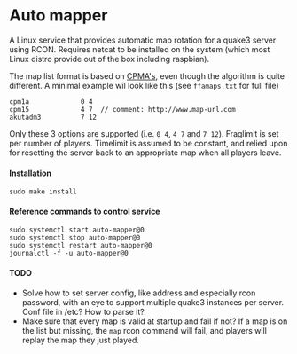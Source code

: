# Auto mapper

A Linux service that provides automatic map rotation for a quake3 server using
RCON. Requires netcat to be installed on the system (which most Linux distro
provide out of the box including raspbian).

The map list format is based on
[CPMA's](https://playmorepromode.com/guides/cpma-map-lists), even though the
algorithm is quite different. A minimal example wil look like this (see
`ffamaps.txt` for full file)
```
cpm1a             0 4
cpm15             4 7  // comment: http://www.map-url.com
akutadm3          7 12
```
Only these 3 options are supported (i.e. `0 4`, `4 7` and `7 12`). Fraglimit is
set per number of players. Timelimit is assumed to be constant, and relied upon
for resetting the server back to an appropriate map when all players leave.


#### Installation

```
sudo make install
```

#### Reference commands to control service

```
sudo systemctl start auto-mapper@0
sudo systemctl stop auto-mapper@0
sudo systemctl restart auto-mapper@0
journalctl -f -u auto-mapper@0
```

#### TODO
- Solve how to set server config, like address and especially rcon password, with an eye to support multiple quake3 instances per server. Conf file in /etc? How to parse it?
- Make sure that every map is valid at startup and fail if not? If a map is on the list but missing, the `map` rcon command will fail, and players will replay the map they just played.

